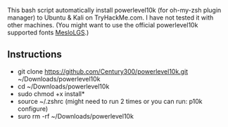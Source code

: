 This bash script automatically install powerlevel10k (for oh-my-zsh plugin manager) to Ubuntu & Kali on TryHackMe.com. I have not tested it with other machines. (You might want to use the official powerlevel10k supported fonts [MesloLGS](https://github.com/romkatv/powerlevel10k#meslo-nerd-font-patched-for-powerlevel10k).)

## Instructions
- git clone https://github.com/Century300/powerlevel10k.git ~/Downloads/powerlevel10k
- cd ~/Downloads/powerlevel10k
- sudo chmod +x install*
- source ~/.zshrc (might need to run 2 times or you can run: p10k configure)
- suro rm -rf ~/Downloads/powerlevel10k
